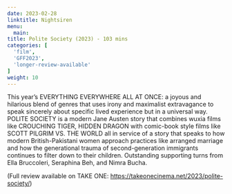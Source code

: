 ```yaml
---
date: 2023-02-28
linktitle: Nightsiren
menu:
  main:
title: Polite Society (2023) - 103 mins
categories: [
  'film',
  'GFF2023',
  'longer-review-available'
]
weight: 10
---
```


This year’s EVERYTHING EVERYWHERE ALL AT ONCE: a joyous and hilarious blend of genres that uses irony and maximalist extravagance to speak sincerely about specific lived experience but in a universal way. POLITE SOCIETY is a modern Jane Austen story that combines wuxia films like CROUCHING TIGER, HIDDEN DRAGON with comic-book style films like SCOTT PILGRIM VS. THE WORLD all in service of a story that speaks to how modern British-Pakistani women approach practices like arranged marriage and how the generational trauma of second-generation immigrants continues to filter down to their children. Outstanding supporting turns from Ella Bruccoleri, Seraphina Beh, and Nimra Bucha.

(Full review available on TAKE ONE: https://takeonecinema.net/2023/polite-society/)